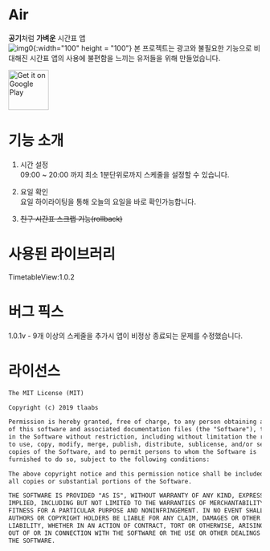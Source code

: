 # Air
**공기**처럼 **가벼운** 시간표 앱  
![img0](https://lh3.googleusercontent.com/J3YPplnXUEQmjuTv3jNi2TjVrfeBn7EdzQouYBjQkW7VKJgP76jfN3NCpRQ4XFuO=s360-rw){:width="100" height = "100"}
본 프로젝트는 광고와 불필요한 기능으로 비대해진 시간표 앱의 사용에 불편함을 느끼는 유저들을 위해 만들었습니다.

<a href='https://play.google.com/store/apps/details?id=site.devsim.air'><img alt='Get it on Google Play'  height="80" src='https://play.google.com/intl/en_us/badges/images/generic/en_badge_web_generic.png'/></a>

# 기능 소개
1. 시간 설정  
09:00 ~ 20:00 까지 최소 1분단위로까지 스케줄을 설정할 수 있습니다.

2. 요일 확인  
요일 하이라이팅을 통해 오늘의 요일을 바로 확인가능합니다.

3. ~~친구 시간표 스크랩 기능(rollback)~~

# 사용된 라이브러리
TimetableView:1.0.2

# 버그 픽스
1.0.1v - 9개 이상의 스케줄을 추가시 앱이 비정상 종료되는 문제를 수정했습니다.

# 라이선스
```xml
The MIT License (MIT)

Copyright (c) 2019 tlaabs

Permission is hereby granted, free of charge, to any person obtaining a copy
of this software and associated documentation files (the "Software"), to deal
in the Software without restriction, including without limitation the rights
to use, copy, modify, merge, publish, distribute, sublicense, and/or sell
copies of the Software, and to permit persons to whom the Software is
furnished to do so, subject to the following conditions:

The above copyright notice and this permission notice shall be included in
all copies or substantial portions of the Software.

THE SOFTWARE IS PROVIDED "AS IS", WITHOUT WARRANTY OF ANY KIND, EXPRESS OR
IMPLIED, INCLUDING BUT NOT LIMITED TO THE WARRANTIES OF MERCHANTABILITY,
FITNESS FOR A PARTICULAR PURPOSE AND NONINFRINGEMENT. IN NO EVENT SHALL THE
AUTHORS OR COPYRIGHT HOLDERS BE LIABLE FOR ANY CLAIM, DAMAGES OR OTHER
LIABILITY, WHETHER IN AN ACTION OF CONTRACT, TORT OR OTHERWISE, ARISING FROM,
OUT OF OR IN CONNECTION WITH THE SOFTWARE OR THE USE OR OTHER DEALINGS IN
THE SOFTWARE.

```
